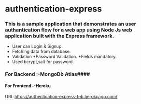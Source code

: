 
 # authentication-express #
### This is a sample application that demonstrates an user authantication flow for a web app using Node Js web application built with the Express framework. ###
* User can Login & Signup.
* Fetching data from database.  
* Validation
              *Password Validation.
              *Fields mandatory.
* Used bcrypt,salt for password. 

### For Backend :-MongoDb Atlas####
 #### For Frontend :-Heroku ####
  
URL:https://authentication-express-feb.herokuapp.com/
